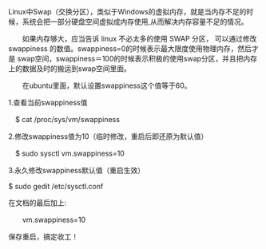 Linux中Swap（交换分区），类似于Windows的虚拟内存，就是当内存不足的时候，系统会把一部分硬盘空间虚拟成内存使用,从而解决内存容量不足的情况。

 

　　如果内存够大，应当告诉 linux 不必太多的使用 SWAP 分区， 可以通过修改 swappiness 的数值。swappiness=0的时候表示最大限度使用物理内存，然后才是 swap空间，swappiness＝100的时候表示积极的使用swap分区，并且把内存上的数据及时的搬运到swap空间里面。

　　在ubuntu里面，默认设置swappiness这个值等于60。

 

1.查看当前swappiness值

　$ cat /proc/sys/vm/swappiness

 

2.修改swappiness值为10（临时修改，重启后即还原为默认值）

　$ sudo sysctl vm.swappiness=10

 

3.永久修改swappiness默认值（重启生效）

$ sudo gedit /etc/sysctl.conf

在文档的最后加上:

　　vm.swappiness=10

保存重启，搞定收工！

 
